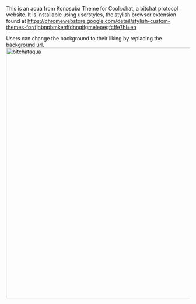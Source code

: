 This is an aqua from Konosuba Theme for Coolr.chat, a bitchat protocol website. It is installable using userstyles, the stylish browser extension found at
https://chromewebstore.google.com/detail/stylish-custom-themes-for/fjnbnpbmkenffdnngjfgmeleoegfcffe?hl=en

Users can change the background to their liking by replacing the background url.
<img width="1063" height="684" alt="bitchataqua" src="https://github.com/user-attachments/assets/ade3a765-406d-4e6f-a171-a611d10f6756" />
